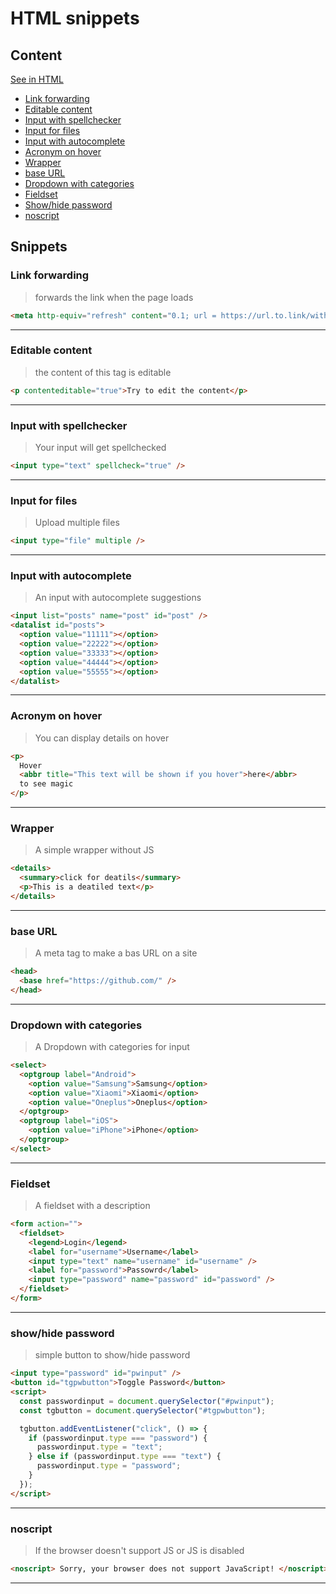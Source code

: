 # HTML snippets

## Content

[See in HTML](./snippets.html)

- [Link forwarding](#link-forwarding)
- [Editable content](#editable-content)
- [Input with spellchecker](#input-with-spellchecker)
- [Input for files](#input-for-files)
- [Input with autocomplete](#input-with-autocomplete)
- [Acronym on hover](#acronym-on-hover)
- [Wrapper](#wrapper)
- [base URL](#base-url)
- [Dropdown with categories](#dropdown-with-categories)
- [Fieldset](#fieldset)
- [Show/hide password](#showhide-password)
- [noscript](#noscript)

## Snippets

### Link forwarding

> forwards the link when the page loads

```html
<meta http-equiv="refresh" content="0.1; url = https://url.to.link/with/path" />
```

---

### Editable content

> the content of this tag is editable

```html
<p contenteditable="true">Try to edit the content</p>
```

---

### Input with spellchecker

> Your input will get spellchecked

```html
<input type="text" spellcheck="true" />
```

---

### Input for files

> Upload multiple files

```html
<input type="file" multiple />
```

---

### Input with autocomplete

> An input with autocomplete suggestions

```html
<input list="posts" name="post" id="post" />
<datalist id="posts">
  <option value="11111"></option>
  <option value="22222"></option>
  <option value="33333"></option>
  <option value="44444"></option>
  <option value="55555"></option>
</datalist>
```

---

### Acronym on hover

> You can display details on hover

```html
<p>
  Hover
  <abbr title="This text will be shown if you hover">here</abbr>
  to see magic
</p>
```

---

### Wrapper

> A simple wrapper without JS

```html
<details>
  <summary>click for deatils</summary>
  <p>This is a deatiled text</p>
</details>
```

---

### base URL

> A meta tag to make a bas URL on a site

```html
<head>
  <base href="https://github.com/" />
</head>
```

---

### Dropdown with categories

> A Dropdown with categories for input

```html
<select>
  <optgroup label="Android">
    <option value="Samsung">Samsung</option>
    <option value="Xiaomi">Xiaomi</option>
    <option value="Oneplus">Oneplus</option>
  </optgroup>
  <optgroup label="iOS">
    <option value="iPhone">iPhone</option>
  </optgroup>
</select>
```

---

### Fieldset

> A fieldset with a description

```html
<form action="">
  <fieldset>
    <legend>Login</legend>
    <label for="username">Username</label>
    <input type="text" name="username" id="username" />
    <label for="password">Passowrd</label>
    <input type="password" name="password" id="password" />
  </fieldset>
</form>
```

---

### show/hide password

> simple button to show/hide password

```html
<input type="password" id="pwinput" />
<button id="tgpwbutton">Toggle Password</button>
<script>
  const passwordinput = document.querySelector("#pwinput");
  const tgbutton = document.querySelector("#tgpwbutton");

  tgbutton.addEventListener("click", () => {
    if (passwordinput.type === "password") {
      passwordinput.type = "text";
    } else if (passwordinput.type === "text") {
      passwordinput.type = "password";
    }
  });
</script>
```

---

### noscript

> If the browser doesn't support JS or JS is disabled

```html
<noscript> Sorry, your browser does not support JavaScript! </noscript>
```

---
